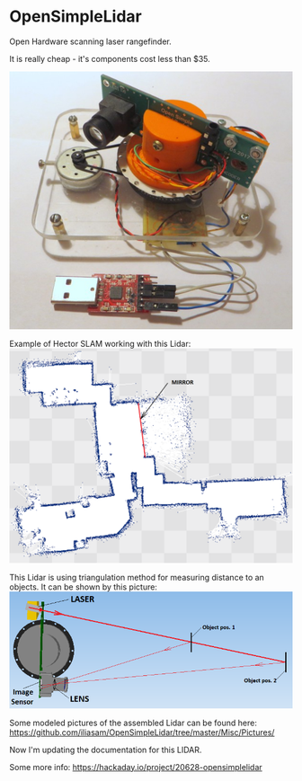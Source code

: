 # OpenSimpleLidar
Open Hardware scanning laser rangefinder. 

It is really cheap - it's components cost less than $35. 

![Alt text](Misc/Photo_of_LIDAR1.jpg?raw=true "Image")

Example of Hector SLAM working with this Lidar:
![Alt text](Misc/hector_slam_map_test1.png?raw=true "Image")

This Lidar is using triangulation method for measuring distance to an objects. It can be shown by this picture:
![Alt text](Misc/optics1.png?raw=true "Image")

Some modeled pictures of the assembled Lidar can be found here: https://github.com/iliasam/OpenSimpleLidar/tree/master/Misc/Pictures/  

Now I'm updating the documentation for this LIDAR.

Some more info: https://hackaday.io/project/20628-opensimplelidar
